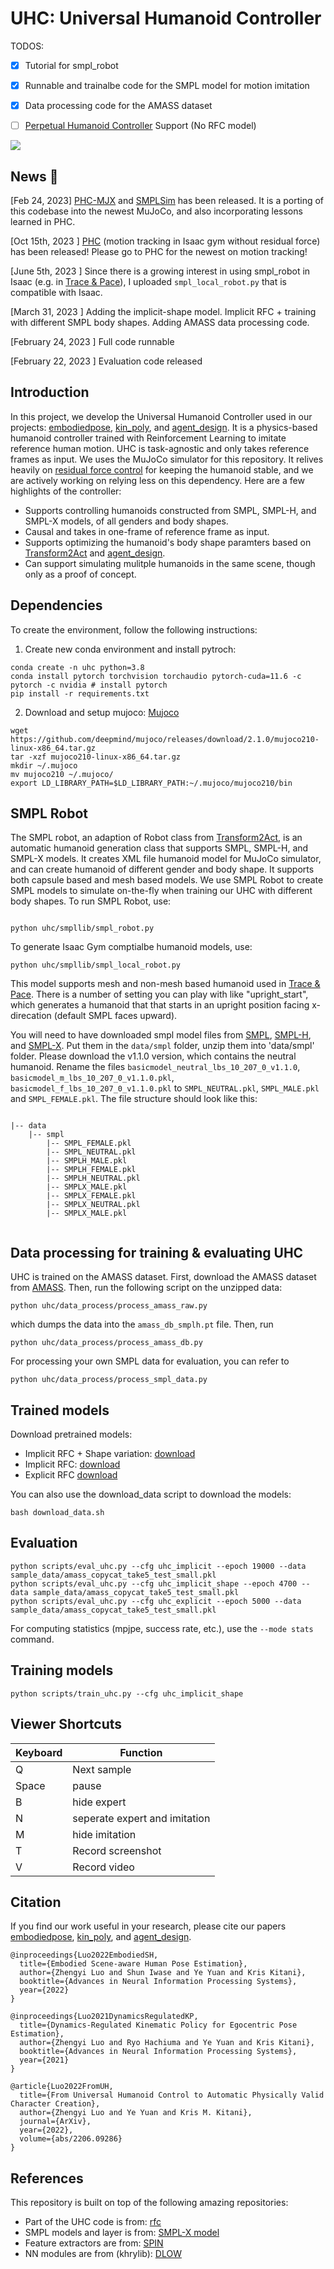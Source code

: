 # UHC: Universal Humanoid Controller

TODOS:

- [x] Tutorial for smpl_robot
- [x] Runnable and trainalbe code for the SMPL model for motion imitation 
- [x] Data processing code for the AMASS dataset
- [ ] [Perpetual Humanoid Controller](https://github.com/ZhengyiLuo/PerpetualHumanoidControl) Support (No RFC model)




<div float="center">
  <img src="assets/gif/teaser.gif" />
</div>

## News 🚩

[Feb 24, 2023] [PHC-MJX](https://github.com/ZhengyiLuo/PHC_MJX) and [SMPLSim](https://github.com/ZhengyiLuo/SMPLSim) has been released. It is a porting of this codebase into the newest MuJoCo, and also incorporating lessons learned in PHC. 

[Oct 15th, 2023 ] [PHC](https://github.com/ZhengyiLuo/PHC) (motion tracking in Isaac gym without residual force) has been released! Please go to PHC for the newest on motion tracking!

[June 5th, 2023 ] Since there is a growing interest in using smpl_robot in Isaac (e.g. in [Trace & Pace](https://research.nvidia.com/labs/toronto-ai/trace-pace/)), I uploaded `smpl_local_robot.py` that is compatible with Isaac. 

[March 31, 2023 ] Adding the implicit-shape model. Implicit RFC + training with different SMPL body shapes. Adding AMASS data processing code.

[February 24, 2023 ] Full code runnable

[February 22, 2023 ] Evaluation code released



## Introduction 

In this project, we develop the Universal Humanoid Controller used in our projects: [embodiedpose](https://zhengyiluo.github.io/projects/embodied_pose/), [kin_poly](https://zhengyiluo.github.io/projects/kin_poly/), and [agent_design](https://zhengyiluo.github.io/projects/agent_design/). It is a physics-based humanoid controller trained with Reinforcement Learning to imitate reference human motion. UHC is task-agnostic and only takes reference frames as input. We uses the MuJoCo simulator for this repository. It relives heavily on [residual force control](https://github.com/Khrylx/RFC) for keeping the humanoid stable, and we are actively working on relying less on this dependency. Here are a few highlights of the controller:

- Supports controlling humanoids constructed from SMPL, SMPL-H, and SMPL-X models, of all genders and body shapes.
- Causal and takes in one-frame of reference frame as input.
- Supports optimizing the humanoid's body shape paramters based on [Transform2Act](https://github.com/Khrylx/Transform2Act) and [agent_design](https://zhengyiluo.github.io/projects/agent_design/).
- Can support simulating mulitple humanoids in the same scene, though only as a proof of concept. 

## Dependencies

To create the environment, follow the following instructions: 

1. Create new conda environment and install pytroch:
```
conda create -n uhc python=3.8
conda install pytorch torchvision torchaudio pytorch-cuda=11.6 -c pytorch -c nvidia # install pytorch
pip install -r requirements.txt
```

2. Download and setup mujoco: [Mujoco](http://www.mujoco.org/)
```
wget https://github.com/deepmind/mujoco/releases/download/2.1.0/mujoco210-linux-x86_64.tar.gz
tar -xzf mujoco210-linux-x86_64.tar.gz
mkdir ~/.mujoco
mv mujoco210 ~/.mujoco/
export LD_LIBRARY_PATH=$LD_LIBRARY_PATH:~/.mujoco/mujoco210/bin
```

## SMPL Robot

The SMPL robot, an adaption of Robot class from [Transform2Act](https://github.com/Khrylx/Transform2Act), is an automatic humanoid generation class that supports SMPL, SMPL-H, and SMPL-X models. It creates XML file humanoid model for MuJoCo simulator, and can create humanoid of different gender and body shape. It supports both capsule based and mesh based models. We use SMPL Robot to create SMPL models to simulate on-the-fly when training our UHC with different body shapes. To run SMPL Robot, use:

``` 

python uhc/smpllib/smpl_robot.py

```

To generate Isaac Gym comptialbe humanoid models, use:

```
python uhc/smpllib/smpl_local_robot.py 
```

This model supports mesh and non-mesh based humanoid used in [Trace & Pace](https://research.nvidia.com/labs/toronto-ai/trace-pace/). There is a number of setting you can play with like "upright_start", which generates a humanoid that that starts in an upright position facing x-direcation (default SMPL faces upward). 

You will need to have downloaded smpl model files from [SMPL](https://smpl.is.tue.mpg.de/), [SMPL-H](https://mano.is.tue.mpg.de/download.php), and [SMPL-X](https://smpl-x.is.tue.mpg.de/downloads). Put them in the `data/smpl` folder, unzip them into 'data/smpl' folder. Please download the v1.1.0 version, which contains the neutral humanoid. Rename the files `basicmodel_neutral_lbs_10_207_0_v1.1.0`, `basicmodel_m_lbs_10_207_0_v1.1.0.pkl`, `basicmodel_f_lbs_10_207_0_v1.1.0.pkl` to `SMPL_NEUTRAL.pkl`, `SMPL_MALE.pkl` and `SMPL_FEMALE.pkl`. The file structure should look like this:

```

|-- data
    |-- smpl
        |-- SMPL_FEMALE.pkl
        |-- SMPL_NEUTRAL.pkl
        |-- SMPLH_MALE.pkl
        |-- SMPLH_FEMALE.pkl
        |-- SMPLH_NEUTRAL.pkl
        |-- SMPLX_MALE.pkl
        |-- SMPLX_FEMALE.pkl
        |-- SMPLX_NEUTRAL.pkl
        |-- SMPLX_MALE.pkl
        
```


## Data processing for training & evaluating UHC

UHC is trained on the AMASS dataset. First, download the AMASS dataset from [AMASS](https://amass.is.tue.mpg.de/). Then, run the following script on the unzipped data:
 

```
python uhc/data_process/process_amass_raw.py
```

which dumps the data into the `amass_db_smplh.pt` file. Then, run 

```
python uhc/data_process/process_amass_db.py
```

For processing your own SMPL data for evaluation, you can refer to 
```
python uhc/data_process/process_smpl_data.py
```


## Trained models

Download pretrained models: 
- Implicit RFC + Shape variation: [download](https://drive.google.com/file/d/16FI_Ga2iE3zfP93_XgRSVVCTL6zkDEJ_/view?usp=share_link)
- Implicit RFC: [download](https://drive.google.com/file/d/1CA3lKhIEOwzhX7IMdu_B_QnjrXfPXYnM/view?usp=share_link)
- Explicit RFC [download](https://drive.google.com/file/d/1wdsS0wRji3vFY6xvORptVdFEJLyY_I1T/view?usp=share_link)

You can also use the download_data script to download the models:
```
bash download_data.sh
```

## Evaluation
```
python scripts/eval_uhc.py --cfg uhc_implicit --epoch 19000 --data sample_data/amass_copycat_take5_test_small.pkl
python scripts/eval_uhc.py --cfg uhc_implicit_shape --epoch 4700 --data sample_data/amass_copycat_take5_test_small.pkl
python scripts/eval_uhc.py --cfg uhc_explicit --epoch 5000 --data sample_data/amass_copycat_take5_test_small.pkl
```

For computing statistics (mpjpe, success rate, etc.), use the `--mode stats` command. 

## Training models

```
python scripts/train_uhc.py --cfg uhc_implicit_shape
```

## Viewer Shortcuts

| Keyboard | Function |
| ---- | --- |
| Q | Next sample |
| Space | pause |
| B | hide expert |
| N | seperate expert and imitation |
| M | hide imitation |
| T | Record screenshot|
| V | Record video|

## Citation
If you find our work useful in your research, please cite our papers [embodiedpose](https://zhengyiluo.github.io/projects/embodied_pose/),  [kin_poly](https://zhengyiluo.github.io/projects/kin_poly/), and [agent_design](https://zhengyiluo.github.io/projects/agent_design/).
```
@inproceedings{Luo2022EmbodiedSH,
  title={Embodied Scene-aware Human Pose Estimation},
  author={Zhengyi Luo and Shun Iwase and Ye Yuan and Kris Kitani},
  booktitle={Advances in Neural Information Processing Systems},
  year={2022}
}

@inproceedings{Luo2021DynamicsRegulatedKP,
  title={Dynamics-Regulated Kinematic Policy for Egocentric Pose Estimation},
  author={Zhengyi Luo and Ryo Hachiuma and Ye Yuan and Kris Kitani},
  booktitle={Advances in Neural Information Processing Systems},
  year={2021}
}

@article{Luo2022FromUH,
  title={From Universal Humanoid Control to Automatic Physically Valid Character Creation},
  author={Zhengyi Luo and Ye Yuan and Kris M. Kitani},
  journal={ArXiv},
  year={2022},
  volume={abs/2206.09286}
}
``` 


## References
This repository is built on top of the following amazing repositories:
* Part of the UHC code is from: [rfc](https://github.com/Khrylx/RFC)
* SMPL models and layer is from: [SMPL-X model](https://github.com/vchoutas/smplx)
* Feature extractors are from: [SPIN](https://github.com/nkolot/SPIN)
* NN modules are from (khrylib): [DLOW](https://github.com/Khrylx/DLow)
